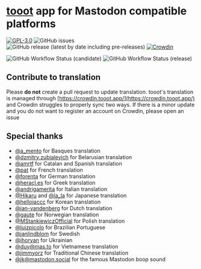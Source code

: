 # [tooot](https://tooot.app/) app for Mastodon compatible platforms

[![GPL-3.0](https://img.shields.io/github/license/tooot-app/push)](LICENSE) ![GitHub issues](https://img.shields.io/github/issues/tooot-app/app) ![GitHub release (latest by date including pre-releases)](https://img.shields.io/github/v/release/tooot-app/app?include_prereleases) [![Crowdin](https://badges.crowdin.net/tooot/localized.svg)](https://crowdin.tooot.app/project/tooot)

![GitHub Workflow Status (candidate)](https://img.shields.io/github/actions/workflow/status/tooot-app/app/build.yml?branch=candidate&label=build%20candidate) ![GitHub Workflow Status (release)](https://img.shields.io/github/actions/workflow/status/tooot-app/app/build.yml?branch=release&label=build%20release)

## Contribute to translation

Please **do not** create a pull request to update translation. tooot's translation is managed through [https://crowdin.tooot.app/](https://crowdin.tooot.app/) and Crowdin struggles to properly sync two ways. If there is a minor update and you do not want to register an account on Crowdin, please open an issue

## Special thanks

- [@a_mento](https://crowdin.com/profile/a_mento) for Basques translation
- [@dzmitry.zubialevich](https://crowdin.com/profile/dzmitry.zubialevich) for Belarusian translation
- [@amrtf](https://crowdin.com/profile/amrtf) for Catalan and Spanish translation
- [@pat](https://piaille.fr/@pat) for French translation
- [@forenta](https://github.com/forenta) for German translation
- [@heracl.es](https://heracl.es/) for Greek translation
- [@andrigamerita](https://github.com/andrigamerita) for Italian translation
- [@Hikaru](https://github.com/Hikali-47041) and [@la_la](https://mstdn.jp/@la_la_la) for Japanese translation
- [@hellojaccc](https://github.com/hellojaccc) for Korean translation
- [@jan-vandenberg](https://crowdin.com/profile/jan-vandenberg) for Dutch translation
- [@gaute](https://gauteweb.net/) for Norwegian translation
- [@MStankiewiczOfficial](https://crowdin.com/profile/MStankiewiczOfficial) for Polish translation
- [@luizpicolo](https://github.com/luizpicolo) for Brazilian Portuguese
- [@janlindblom](https://github.com/janlindblom) for Swedish
- [@ihoryan](https://crowdin.com/profile/ihoryan) for Ukrainian
- [@duy@mas.to](https://mas.to/@duy) for Vietnamese translation
- [@jimmyorz](https://github.com/jimmyorz) for Traditional Chinese translation
- [@jk@mastodon.social](https://mastodon.social/@jk) for the famous Mastodon boop sound
